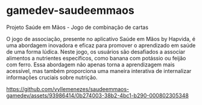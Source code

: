 # gamedev-saudeemmaos
 Projeto Saúde em Mãos - Jogo de combinação de cartas 

O jogo de associação, presente no aplicativo Saúde em Mãos by Hapvida, é uma abordagem inovadora e eficaz para promover o aprendizado em saúde de uma forma lúdica. Neste jogo, os usuários são desafiados a associar alimentos a nutrientes específicos, como banana com potássio
ou feijão com ferro. Essa abordagem não apenas torna a aprendizagem mais acessível, mas também proporciona uma maneira interativa de internalizar informações cruciais sobre nutrição.

https://github.com/vyllemenezes/saudeemmaos-gamedev/assets/93986414/0b274003-38b2-4bc1-b290-000802305348

